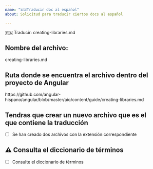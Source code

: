 ```yaml
---
name: "🇪🇦Traducir doc al español"
about: Solicitud para traducir ciertos docs al español

---
```


🇪🇦 Traducir:  <!-- ✍️ editar: -->  creating-libraries.md

<!--🔅🔅🔅🔅🔅🔅🔅🔅🔅🔅🔅🔅🔅🔅🔅🔅🔅🔅🔅🔅🔅🔅🔅🔅🔅🔅🔅🔅🔅🔅🔅

Traducción de la documentación oficial de Angular a Español

🔅🔅🔅🔅🔅🔅🔅🔅🔅🔅🔅🔅🔅🔅🔅🔅🔅🔅🔅🔅🔅🔅🔅🔅🔅🔅🔅🔅🔅🔅🔅🔅🔅-->


## Nombre del archivo:
<!-- ✍️ editar: --> creating-libraries.md


## Ruta donde se encuentra el archivo dentro del proyecto de Angular

<!-- ✍️ editar: -->  https://github.com/angular-hispano/angular/blob/master/aio/content/guide/creating-libraries.md

## Tendras que crear un nuevo archivo que es el que contiene la traducción
<!--
- El archivo orginal que esta en Inglés cambia su extensión a .en.md
- El archivo con la traducción a Español tendra la extensión .md

Ejemplo:

creating-libraries.md (Archivo en Español)

creating-libraries.en.md (Archivo en Inglés)

-->

<!--
Marca con una X si creaste dos archivos con la extensión correspondiente
-->
- [ ] Se han creado dos archivos con la extensión correspondiente

## ⚠️ Consulta el diccionario de términos
<!--
Marca con una X si consultaste el Consulte el diccionario de términos
-->
- [ ] Consulte el diccionario de términos
<!--
Temporalmente tenemos la terminología utilizada en este tema. Se migrará a un archivo pronto

La terminologia que estamos usando la podras encontrar aqui:

https://github.com/angular-hispano/angular/issues/9
-->
